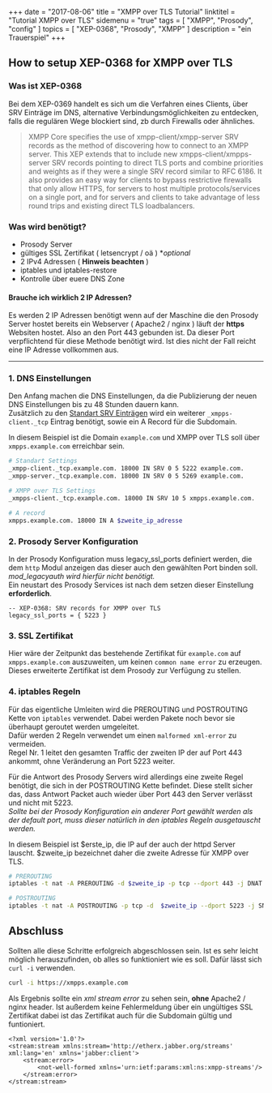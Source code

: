 +++
date = "2017-08-06"
title = "XMPP over TLS Tutorial"
linktitel = "Tutorial XMPP over TLS"
sidemenu = "true"
tags = [ "XMPP", "Prosody", "config" ]
topics = [ "XEP-0368", "Prosody", "XMPP" ]
description = "ein Trauerspiel"
+++
## How to setup XEP-0368 for XMPP over TLS
### Was ist XEP-0368
Bei dem XEP-0369 handelt es sich um die Verfahren eines Clients, über SRV Einträge im DNS, alternative Verbindungsmöglichkeiten zu entdecken, falls die regulären Wege blockiert sind, zb durch Firewalls oder ähnliches.

<blockquote>
XMPP Core specifies the use of xmpp-client/xmpp-server SRV records as the method of discovering how to connect to an XMPP server. This XEP extends that to include new xmpps-client/xmpps-server SRV records pointing to direct TLS ports and combine priorities and weights as if they were a single SRV record similar to RFC 6186. It also provides an easy way for clients to bypass restrictive firewalls that only allow HTTPS, for servers to host multiple protocols/services on a single port, and for servers and clients to take advantage of less round trips and existing direct TLS loadbalancers.
</blockquote>

### Was wird benötigt?
- Prosody Server
- gültiges SSL Zertifikat ( letsencrypt / oä ) **optional*
- 2 IPv4 Adressen ( **Hinweis beachten** )
- iptables und iptables-restore
- Kontrolle über euere DNS Zone

#### Brauche ich wirklich 2 IP Adressen?
Es werden 2 IP Adressen benötigt wenn auf der Maschine die den Prosody Server hostet bereits ein Webserver ( Apache2 / nginx ) läuft der **https** Websiten hostet. Also an den Port 443 gebunden ist. Da dieser Port verpflichtend für diese Methode benötigt wird. Ist dies nicht der Fall reicht eine IP Adresse vollkommen aus.

- - -

### 1. DNS Einstellungen
Den Anfang machen die DNS Einstellungen, da die Publizierung der neuen DNS Einstellungen bis zu 48 Stunden dauern kann.  
Zusätzlich zu den [Standart SRV Einträgen](https://prosody.im/doc/dns) wird ein weiterer `_xmpps-client._tcp` Eintrag benötigt, sowie ein A Record für die Subdomain.

In diesem Beispiel ist die Domain `example.com` und XMPP over TLS soll über `xmpps.example.com` erreichbar sein.

```bash
# Standart Settings
_xmpp-client._tcp.example.com. 18000 IN SRV 0 5 5222 example.com.
_xmpp-server._tcp.example.com. 18000 IN SRV 0 5 5269 example.com.

# XMPP over TLS Settings
_xmpps-client._tcp.example.com. 18000 IN SRV 10 5 xmpps.example.com.

# A record
xmpps.example.com. 18000 IN A $zweite_ip_adresse
```

### 2. Prosody Server Konfiguration
In der Prosody Konfiguration muss legacy_ssl_ports definiert werden, die dem `http` Modul anzeigen das dieser auch den gewählten Port binden soll.
*mod_legacyauth wird hierfür nicht benötigt.*  
Ein neustart des Prosody Services ist nach dem setzen dieser Einstellung **erforderlich**.

```
-- XEP-0368: SRV records for XMPP over TLS
legacy_ssl_ports = { 5223 }
```

### 3. SSL Zertifikat
Hier wäre der Zeitpunkt das bestehende Zertifikat für `example.com` auf `xmpps.example.com` auszuweiten, um keinen `common name error` zu erzeugen. Dieses erweiterte Zertifikat ist dem Prosody zur Verfügung zu stellen.

### 4. iptables Regeln
Für das eigentliche Umleiten wird die PREROUTING und POSTROUTING Kette von `iptables` verwendet. Dabei werden Pakete noch bevor sie überhaupt geroutet werden umgeleitet.  
Dafür werden 2 Regeln verwendet um einen `malformed xml-error` zu vermeiden.  
Regel Nr. 1 leitet den gesamten Traffic der zweiten IP der auf Port 443 ankommt, ohne Veränderung an Port 5223 weiter. 

Für die Antwort des Prosody Servers wird allerdings eine zweite Regel benötigt, die sich in der POSTROUTING Kette befindet. Diese stellt sicher das, dass Antwort Packet auch wieder über Port 443 den Server verlässt und nicht mit 5223.  
*Sollte bei der Prosody Konfiguration ein anderer Port gewählt werden als der default port, muss dieser natürlich in den iptables Regeln ausgetauscht werden.*  

In diesem Beispiel ist $erste_ip, die IP auf der auch der httpd Server lauscht. $zweite_ip bezeichnet daher die zweite Adresse für XMPP over TLS.
```bash
# PREROUTING
iptables -t nat -A PREROUTING -d $zweite_ip -p tcp --dport 443 -j DNAT --to-destination $erste_ip:5223

# POSTROUTING
iptables -t nat -A POSTROUTING -p tcp -d  $zweite_ip --dport 5223 -j SNAT --to-source $erste_ip:5223
```

## Abschluss
Sollten alle diese Schritte erfolgreich abgeschlossen sein. Ist es sehr leicht möglich herauszufinden, ob alles so funktioniert wie es soll. Dafür lässt sich `curl -i` verwenden.  
```bash
curl -i https://xmpps.example.com
```
Als Ergebnis sollte ein *xml stream error* zu sehen sein, **ohne** Apache2 / nginx header. Ist außerdem keine Fehlermeldung über ein ungültiges SSL Zertifikat dabei ist das Zertifikat auch für die Subdomain gültig und funtioniert.

```
<?xml version='1.0'?>
<stream:stream xmlns:stream='http://etherx.jabber.org/streams' xml:lang='en' xmlns='jabber:client'>
	<stream:error>
		<not-well-formed xmlns='urn:ietf:params:xml:ns:xmpp-streams'/>
	</stream:error>
</stream:stream>
```
